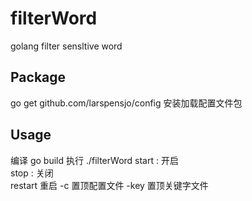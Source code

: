 # filterWord
golang filter sensltive word

## Package

  go get github.com/larspensjo/config 安装加载配置文件包

## Usage

  编译 go build
  执行 ./filterWord 
    start : 开启  
    stop : 关闭  
    restart 重启
    -c 置顶配置文件
    -key 置顶关键字文件
